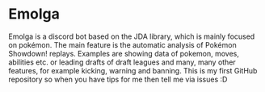 # Emolga
Emolga is a discord bot based on the JDA library, which is mainly focused on pokémon.
The main feature is the automatic analysis of Pokémon Showdown! replays.
Examples are showing data of pokemon, moves, abilities etc. or leading drafts of draft leagues and many, many other features, for example kicking, warning and banning.
This is my first GitHub repository so when you have tips for me then tell me via issues :D
